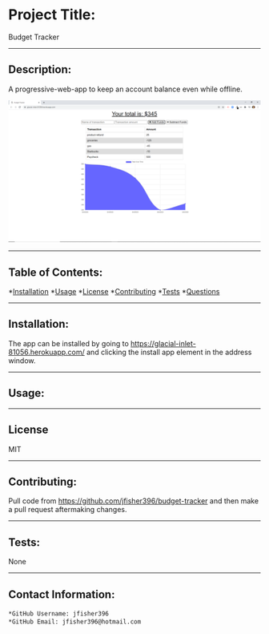 
  
  # Project Title:

  Budget Tracker
  
---

  ## Description:

  A progressive-web-app to keep an account balance even while offline.
  
  ![GitHub Logo](/media/budget%20tracker.png)

  ---

  ## Table of Contents:
  *[Installation](#Installation) 
  *[Usage](#Usage)
  *[License](#License)
  *[Contributing](#Contribution)
  *[Tests](#Tests) 
  *[Questions](#Contact-Information)

---

  ## Installation:

  The app can be installed by going to https://glacial-inlet-81056.herokuapp.com/ and clicking the install app element in the address window.

---

  ## Usage:

  

---

  ## License
  MIT

---

  ## Contributing:

  Pull code from https://github.com/jfisher396/budget-tracker and then make a pull request aftermaking changes.

---

  ## Tests:
  None

---

  ## Contact Information:
    *GitHub Username: jfisher396
    *GitHub Email: jfisher396@hotmail.com
  
